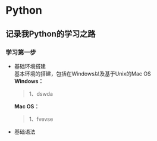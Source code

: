 # Python
## 记录我Python的学习之路
### 学习第一步
* 基础环境搭建  
 基本环境的搭建，包括在Windows以及基于Unix的Mac OS  
  **Windows：**  
    >1、dswda 
    
    
  **Mac OS：**  
    >1、fvevse  
* 基础语法
